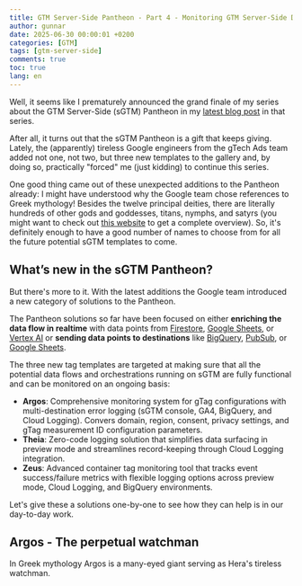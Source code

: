 ```yaml
---
title: GTM Server-Side Pantheon - Part 4 - Monitoring GTM Server-Side Data Flows
author: gunnar
date: 2025-06-30 00:00:01 +0200
categories: [GTM]
tags: [gtm-server-side]
comments: true
toc: true
lang: en
---
```


Well, it seems like I prematurely announced the grand finale of my series about the GTM Server-Side (sGTM) Pantheon in my [latest blog post](https://gunnargriese.com/posts/gtm-server-side-vertex-ai/) in that series. 

After all, it turns out that the sGTM Pantheon is a gift that keeps giving. Lately, the (apparently) tireless Google engineers from the gTech Ads team added not one, not two, but three new templates to the gallery and, by doing so, practically "forced" me (just kidding) to continue this series.

One good thing came out of these unexpected additions to the Pantheon already: I might have understood why the Google team chose references to Greek mythology! Besides the twelve principal deities, there are literally hundreds of other gods and goddesses, titans, nymphs, and satyrs (you might want to check out [this website](https://www.theoi.com/) to get a complete overview). So, it's definitely enough to have a good number of names to choose from for all the future potential sGTM templates to come.

## What’s new in the sGTM Pantheon?
But there's more to it. With the latest additions the Google team introduced a new category of solutions to the Pantheon.

The Pantheon solutions so far have been focused on either **enriching the  data flow in realtime** with data points from [Firestore](https://gunnargriese.com/posts/gtm-server-side-firestore-integrations/), [Google Sheets](https://gunnargriese.com/posts/gtm-server-side-bigquery-google-sheets/), or [Vertex AI](https://gunnargriese.com/posts/gtm-server-side-vertex-ai/) or **sending data points to destinations** like [BigQuery](https://gunnargriese.com/posts/gtm-server-side-bigquery-google-sheets/), [PubSub](https://gunnargriese.com/posts/gtm-server-side-pubsub-integration/), or [Google Sheets](https://gunnargriese.com/posts/gtm-server-side-bigquery-google-sheets/). 

The three new tag templates are targeted at making sure that all the potential data flows and orchestrations running on sGTM are fully functional and can be monitored on an ongoing basis:

* **Argos**: Comprehensive monitoring system for gTag configurations with multi-destination error logging (sGTM console, GA4, BigQuery, and Cloud Logging). Convers domain, region, consent, privacy settings, and gTag measurement ID configuration parameters.
* **Theia**: Zero-code logging solution that simplifies data surfacing in preview mode and streamlines record-keeping through Cloud Logging integration.
* **Zeus**: Advanced container tag monitoring tool that tracks event success/failure metrics with flexible logging options across preview mode, Cloud Logging, and BigQuery environments.

Let's give these a solutions one-by-one to see how they can help is in our day-to-day work.

## Argos - The perpetual watchman

In Greek mythology Argos is a many-eyed giant serving as Hera's tireless watchman. 
